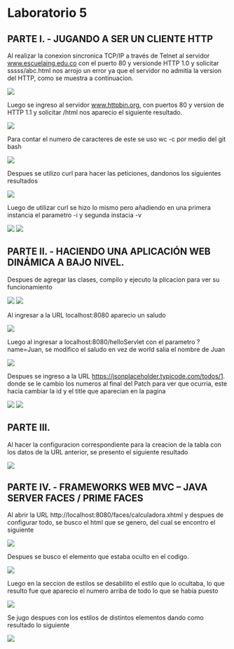 # Laboratorio 5

## PARTE I. - JUGANDO A SER UN CLIENTE HTTP

Al realizar la conexion sincronica TCP/IP a través de Telnet al servidor www.escuelaing.edu.co con el puerto 80 y versionde HTTP 1.0 y solicitar sssss/abc.html nos arrojo un error ya que el servidor no admitia la version del HTTP, como se muestra a continuacion.

![](https://github.com/conejihan/laboratorio5/blob/main/capturas/1.png)



Luego se ingreso al servidor www.httpbin.org, con puertos 80 y version de HTTP 1.1 y solicitar /html nos aparecio el siguiente resultado.

![](https://github.com/conejihan/laboratorio5/blob/main/capturas/2.png)



Para contar el numero de caracteres de este se uso wc -c por medio del git bash

![](https://github.com/conejihan/laboratorio5/blob/main/capturas/3.png)



Despues se utilizo curl para hacer las peticiones, dandonos los siguientes resultados

![](https://github.com/conejihan/laboratorio5/blob/main/capturas/4.png)



Luego de utilizar curl se hizo lo mismo pero añadiendo en una primera instancia el parametro -i y segunda instacia -v

![](https://github.com/conejihan/laboratorio5/blob/main/capturas/6.png)
![](https://github.com/conejihan/laboratorio5/blob/main/capturas/7.png)



## PARTE II. - HACIENDO UNA APLICACIÓN WEB DINÁMICA A BAJO NIVEL.

Despues de agregar las clases, compilo y ejecuto la plicacion para ver su funcionamiento

![](https://github.com/conejihan/laboratorio5/blob/main/capturas/8.png)
![](https://github.com/conejihan/laboratorio5/blob/main/capturas/9.png)


Al ingresar a la URL localhost:8080 aparecio un saludo

![](https://github.com/conejihan/laboratorio5/blob/main/capturas/10.png)



Luego al ingresar a localhost:8080/helloServlet con el parametro ?name=Juan, se modifico el saludo en vez de world salia el nombre de Juan

![](https://github.com/conejihan/laboratorio5/blob/main/capturas/10.png)


Despues se ingreso a la URL https://jsonplaceholder.typicode.com/todos/1. donde se le cambio los numeros al final del Patch para ver que ocurria, este hacia cambiar la id y el title que aparecian en la pagina

![](https://github.com/conejihan/laboratorio5/blob/main/capturas/12.png)
![](https://github.com/conejihan/laboratorio5/blob/main/capturas/13.png)


## PARTE III.

Al hacer la configuracion correspondiente para la creacion de la tabla con los datos de la URL anterior, se presento el siguiente resultado

![](https://github.com/conejihan/laboratorio5/blob/main/capturas/14.png)


## PARTE IV. - FRAMEWORKS WEB MVC – JAVA SERVER FACES / PRIME FACES

Al abrir la URL  http://localhost:8080/faces/calculadora.xhtml y despues de configurar todo, se busco el html que se genero, del cual se encontro el siguiente

![](https://github.com/conejihan/laboratorio5/blob/main/capturas/html.JPG)

Despues se busco el elemento que estaba oculto en el codigo.

![](https://github.com/conejihan/laboratorio5/blob/main/capturas/numeroInvi.JPG)

Luego en la seccion de estilos se desabilito el estilo que lo ocultaba, lo que resulto fue que aparecio el numero arriba de todo lo que se habia puesto

![](https://github.com/conejihan/laboratorio5/blob/main/capturas/visible.JPG)

Se jugo despues con los estilos de distintos elementos dando como resultado lo siguiente

![](https://github.com/conejihan/laboratorio5/blob/main/capturas/styles.JPG)



